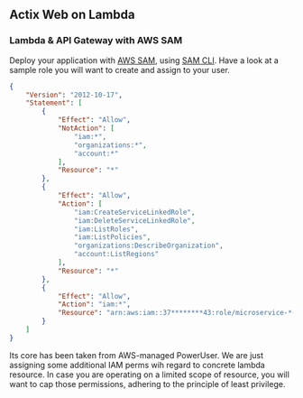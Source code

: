 ## Actix Web on Lambda

### Lambda & API Gateway with AWS SAM

Deploy your application with [AWS SAM](https://docs.aws.amazon.com/serverless-application-model/latest/developerguide/what-is-sam.html), using [SAM CLI](https://docs.aws.amazon.com/serverless-application-model/latest/developerguide/install-sam-cli.html). Have a look at a sample role you will want to create and assign to your user.
```json
{
    "Version": "2012-10-17",
    "Statement": [
        {
            "Effect": "Allow",
            "NotAction": [
                "iam:*",
                "organizations:*",
                "account:*"
            ],
            "Resource": "*"
        },
        {
            "Effect": "Allow",
            "Action": [
                "iam:CreateServiceLinkedRole",
                "iam:DeleteServiceLinkedRole",
                "iam:ListRoles",
                "iam:ListPolicies",
                "organizations:DescribeOrganization",
                "account:ListRegions"
            ],
            "Resource": "*"
        },
        {
            "Effect": "Allow",
            "Action": "iam:*",
            "Resource": "arn:aws:iam::37********43:role/microservice-*-MicroServiceLambdaRole*"
        }
    ]
}
```
Its core has been taken from AWS-managed PowerUser. We are just assigning some additional IAM perms wih regard to concrete lambda resource.
In case you are operating on a limited scope of resource, you will want to cap those permissions, adhering to the principle of least privilege.